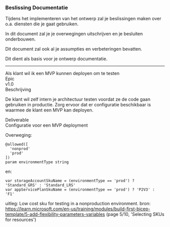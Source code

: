 ### Beslissing Documentatie

Tijdens het implementeren van het ontwerp zal je beslissingen maken over o.a. diensten die je gaat gebruiken.  

In dit document zal je je overwegingen uitschrijven en je besluiten onderbouwen.  

Dit document zal ook al je assumpties en verbeteringen bevatten.  

Dit dient als basis voor je ontwerp documentatie.

---
Als klant wil ik een MVP kunnen deployen om te testen  
Epic  
v1.0  
Beschrijving  

De klant wil zelf intern je architectuur testen voordat ze de code gaan gebruiken in productie. Zorg ervoor dat er configuratie beschikbaar is waarmee de klant een MVP kan deployen.  

Deliverable  
Configuratie voor een MVP deployment

Overweging:

```
@allowed([
  'nonprod'
  'prod'
])
param environmentType string
```
en: 

```
var storageAccountSkuName = (environmentType == 'prod') ? 'Standard_GRS' : 'Standard_LRS'
var appServicePlanSkuName = (environmentType == 'prod') ? 'P2V3' : 'F1'
```
uitleg: Low cost sku for testing in a nonproduction environment.
bron: https://learn.microsoft.com/en-us/training/modules/build-first-bicep-template/5-add-flexibility-parameters-variables (page 5/10, 'Selecting SKUs for resources')



